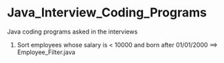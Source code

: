 # Java_Interview_Coding_Programs
Java coding programs asked in the interviews

1. Sort employees whose salary is < 10000 and born after 01/01/2000 ==> Employee_Filter.java

  
